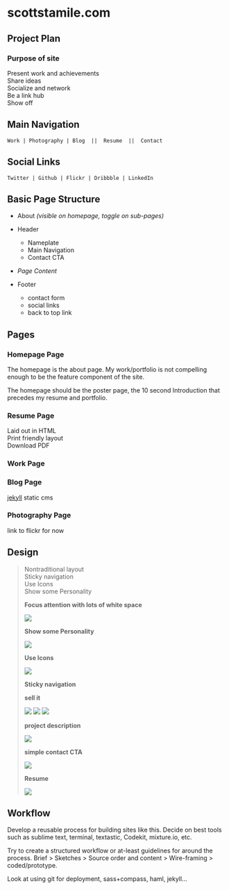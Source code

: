 # scottstamile.com

## Project Plan

### Purpose of site

Present work and achievements  
Share ideas  
Socialize and network  
Be a link hub  
Show off

## Main Navigation

    Work | Photography | Blog  ||  Resume  ||  Contact

## Social Links

    Twitter | Github | Flickr | Dribbble | LinkedIn

## Basic Page Structure

* About *(visible on homepage, toggle on sub-pages)*

* Header
    * Nameplate
    * Main Navigation
    * Contact CTA

* *Page Content*

* Footer
    * contact form
    * social links
    * back to top link

## Pages

### Homepage Page

The homepage is the about page. My work/portfolio is not compelling enough to be the feature component of the site. 

The homepage should be the poster page, the 10 second Introduction that precedes my resume and portfolio.

### Resume Page

Laid out in HTML  
Print friendly layout  
Download PDF  

### Work Page


### Blog Page

[jekyll](http://jekyllrb.com) static cms

### Photography Page

link to flickr for now

## Design

> Nontraditional layout  
> Sticky navigation  
> Use Icons  
> Show some Personality  
> 
> **Focus attention with lots of white space**
> 
> ![][whitespace]
> 
> **Show some Personality**
> 
> ![][personality]
> 
> **Use Icons**
> 
> ![][icons]
> 
> **Sticky navigation**
> 
> **sell it**
> 
> ![][sell] ![][sell2] ![][sell3]
> 
> **project description**
> 
> ![][project]
> 
> **simple contact CTA**
> 
> ![][cta]
> 
> **Resume**
> 
> ![][resume]

## Workflow

Develop a reusable process for building sites like this.
Decide on best tools such as sublime text, terminal, textastic, Codekit, mixture.io, etc.

Try to create a structured workflow or at-least guidelines for around the process. Brief > Sketches > Source order and content > Wire-framing > coded/prototype.

Look at using git for deployment, sass+compass, haml, jekyll...


[resume]: https://www.evernote.com/shard/s1/sh/b845eb1f-09a7-4209-a3ea-724aef8da41b/39baf0c3093306b27ab3a35323ae127f/deep/0/Screenshot%203/18/13%202:12%20PM.jpg
[personality]: https://www.evernote.com/shard/s1/sh/58dc9f29-ea18-4fb7-bc7f-2677e55b3d39/0af5310349982e117a5e883a862e0b24/deep/0/Screenshot%203/18/13%201:46%20PM.jpg
[cta]: https://www.evernote.com/shard/s1/sh/bc5f98a8-d99b-4822-90e7-e3f1e4f6833e/6cdd8d6cd72ff9b3a5fd628d851355f6/deep/0/Screenshot%203/18/13%202:14%20PM.jpg
[sell2]: https://www.evernote.com/shard/s1/sh/28bf60b4-9e76-43b9-9b7a-5ffaee190c5b/fbd6cf9cfc01bdfe1329e52a66cd7095/deep/0/Screenshot%203/18/13%202:10%20PM.jpg
[whitespace]: https://www.evernote.com/shard/s1/sh/5b3afac4-26f1-4636-a964-f526da9954ad/9565efd176ad44644b74e868dd18f4f9/deep/0/Screenshot%203/18/13%201:22%20PM.jpg
[project]: https://www.evernote.com/shard/s1/sh/2dfd280d-c90c-416e-94e6-e8720860e03f/c65dc6ceb8a3208063487f587dee2cc2/deep/0/Screenshot%203/18/13%202:19%20PM.jpg
[icons]: https://www.evernote.com/shard/s1/sh/e95206fe-65d9-4160-9f07-277365256234/f9d2bcd5046e085545ed170447365f18/deep/0/Screenshot%203/18/13%201:50%20PM.jpg
[sell]: https://www.evernote.com/shard/s1/sh/b50278f0-5e00-4d4e-9b79-9c25c2ef02ae/bb5a27e8ace2e7edb9e6989c9b951ad0/deep/0/Screenshot%203/18/13%202:07%20PM.jpg
[sell3]: https://www.evernote.com/shard/s1/sh/c6c37ca0-bc3a-4914-b1e4-655af93aa079/db9fdef8b13ee4e89c73d7ef1b83a914/deep/0/Screenshot%203/18/13%202:18%20PM.jpg